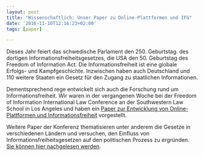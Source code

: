 ```yaml
---
layout: post
title: "Wissenschaftlich: Unser Paper zu Online-Plattformen und IFG"
date: '2016-11-10T12:16:23+02:00'
tags: [paper]

---
```

Dieses Jahr feiert das schwedische Parlament den 250. Geburtstag. des dortigen Informationsfreiheitsgesetzes, die USA den 50. Geburtstag des Freedom of Information Act. Die Informationsfreiheit ist eine globale Erfolgs- und Kampfgeschichte. Inzwischen haben auch Deutschland und 110 weitere Staaten ein Gesetz für den Zugang zu staatlichen Informationen.

Dementsprechend rege entwickelt sich auch die Forschung rund um Informationsfreiheit. Wir waren in der vergangenen Woche bei der Freedom of Information International Law Conference an der Southwestern Law School in Los Angeles und haben ein <a href="http://www.swlaw.edu/pdfs/jimel/dfipmrto">Paper zur Entwicklung von Online-Plattformen und Informationsfreiheit</a> vorgestellt.

Weitere Paper der Konferenz thematisieren unter anderem die Gesetze in verschiedenen Ländern und versuchen, den Einfluss von Informationsfreiheitsgesetzen auf den politischen Prozess zu ergründen. <a href="http://www.swlaw.edu/academics/entertainmentlaw/journal/foiconf/clematerials ">Sie können hier nachgelesen werden</a>.
